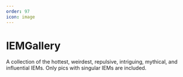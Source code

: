 ```yaml
---
order: 97
icon: image
---
```


# IEMGallery

A collection of the hottest, weirdest, repulsive, intriguing, mythical, and influential IEMs. Only pics with singular IEMs are included.
